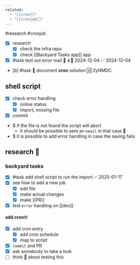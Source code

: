```yaml
---
related:
  - "[[cron]]"
  - "[[cronjob]]"
---
```

#research #cronjob 

- [x] research 
	- [x] check the infra repo
	- [x] check [[Backyard Tasks app]] app
- [x] #task test out error mail 📧 ⏫ 📅 2024-12-04 ✅ 2024-12-04
- [b] #task 📝 document **cron** solution 🆔 2yNMDC

## shell script
- [x] check error handling
	- [x] online status
	- [x] import, missing file
- [x] commit

- $ if the file is not found the script will abort
	- it should be possible to sent an `email` in that case 📧
- $ it is possible to add error handling in case the saving fails

## research 🔬

### backyard tasks
- [x] #task add shell script to run the import ✅ 2025-01-17
- [x] see how to add a new job
	- [x] edit file
	- [x] make actual changes
	- [x] make [[PR]]
- [x] test `error` handling on [[dev]]
#### add cron⏲
- [x] add cron entry
	- [x] add cron schedule
	- [x] map to script
- [x] `commit` and PR
- [x] ask somebody to take a look
- [ ] think 🤔 about testing this
